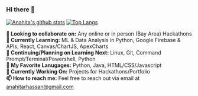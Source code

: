 ### Hi there 👋

[![Anahita's github stats](https://github-readme-stats.vercel.app/api?username=anahitahassan)](https://github.com/anuraghazra/github-readme-stats)
[![Top Langs](https://github-readme-stats.vercel.app/api/top-langs/?username=anahitahassan)](https://github.com/anuraghazra/github-readme-stats)

**👋 Looking to collaborate on:** Any online or in person (Bay Area) Hackathons <br>
**🚀 Currently Learning:** ML & Data Analysis in Python, Google Firebase & APIs, React, Canvas/ChartJS, ApexCharts <br>
**🌱 Continuing/Planning on Learning Next:** Linux, Git, Command Prompt/Terminal/Powershell, Python <br>
**💖 My Favorite Lanugages:** Python, Java, HTML/CSS/Javascript <br>
**🔭 Currently Working On:** Projects for Hackathons/Portfolio <br>
**📫 How to reach me:** Feel free to reach out via email at anahitarhassan@gmail.com <br>
